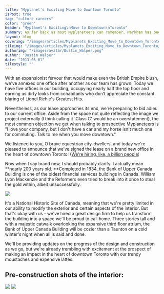 ```yaml
---
title: "Myplanet's Exciting Move to Downtown Toronto"
isPost: true
tag: "culture careers"
color: "green"
header: "Myplanet's Exciting\nMove to Downtown\nToronto"
summary: As far back as most Myplaneteers can remember, Markham has been our home.
layout: blog
coverimg: "/images/articles/Myplanets_Exciting_Move_to_Downtown_Toronto/cover.jpg"
tileimg: "/images/articles/Myplanets_Exciting_Move_to_Downtown_Toronto/tile.jpg"
authorimg: "/images/avatar/Dustin_Walper.png"
author: "Dustin Walper"
date: "2013-05-01"
tilestyle: ""
---
```


With an expansionist fervour that would make even the British Empire blush, we've annexed one office after another as our team has grown. Today we have five offices in our building, occupying nearly half the top floor and earning us dirty looks from cohabitants who don't appreciate the constant blaring of Lionel Richie's Greatest Hits.

Nevertheless, as our lease approaches its end, we're preparing to bid adieu to our current office. Aside from the space not quite reflecting the image we project externally (I think calling it 'Class C' would be an overstatement), the most common objection we get when talking to prospective Myplaneteers is "I love your company, but I don't have a car and my horse isn't much one for commuting. Talk to me when you move downtown."

We listened to you, O brave equestrian city-dwellers, and today we're pleased to announce that we've signed the lease on a brand new office in the heart of downtown Toronto! ([We're hiring, like, a billion people](http://myplanetdigital.com/careers))

Now when I say brand new, I should probably clarify. I actually mean **nearly 200 years old. **Completed in 1834, the Bank of Upper Canada Building is one of the oldest financial services buildings in Canada. William Lyon Mackenzie and the Reformers even tried to break into it once to steal the gold within, albeit unsuccessfully.

![](/images/articles/Myplanets_Exciting_Move_to_Downtown_Toronto/body_1.jpg)

It's a National Historic Site of Canada, meaning that we're pretty limited in our ability to modify the exterior and certain aspects of the interior. But that's okay with us - we've hired a great design firm to help us transform the building into a space we'll be proud to call home. Three stories tall and with a majestic catwalk overlooking the expansive third floor atrium, the Bank of Upper Canada Building will be cozier than a Taunton on a cold winter's night when all is said and done.

We'll be providing updates on the progress of the design and construction as we go, but we're already trembling with excitement at the prospect of making an impact in the heart of downtown Toronto with our trendy moustaches and expensive lattes.

## Pre-construction shots of the interior:

![](/images/articles/Myplanets_Exciting_Move_to_Downtown_Toronto/body_2.jpg)
![](/images/articles/Myplanets_Exciting_Move_to_Downtown_Toronto/body_3.jpg)